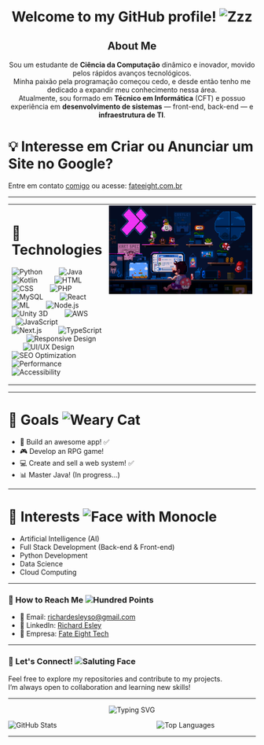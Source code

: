 <h1 align="center"> 
  Welcome to my GitHub profile! 
  <img src="https://raw.githubusercontent.com/Tarikul-Islam-Anik/Animated-Fluent-Emojis/master/Emojis/Smilies/Zzz.png" alt="Zzz" width="30" height="30" />
</h1>

<h2 align="center">About Me</h2> 

<p align="center">
  Sou um estudante de <strong>Ciência da Computação</strong> dinâmico e inovador, movido pelos rápidos avanços tecnológicos. <br>
  Minha paixão pela programação começou cedo, e desde então tenho me dedicado a expandir meu conhecimento nessa área. <br>
  Atualmente, sou formado em <strong>Técnico em Informática</strong> (CFT) e possuo experiência em <strong>desenvolvimento de sistemas</strong> — front-end, back-end — e <strong>infraestrutura de TI</strong>.
</p>

##

# 💡 Interesse em Criar ou Anunciar um Site no Google?
Entre em contato [comigo](https://wa.me/556198818808) ou acesse: [fateeight.com.br](https://fateeight.com.br/)

---

<table width="100%">
  <tr>
    <td valign="top">
      <h1>🌱 Technologies</h1>
      <p>
        <img src="https://img.shields.io/badge/Python-3776AB?style=for-the-badge&logo=python&logoColor=white" alt="Python" />
        <img src="https://img.shields.io/badge/Java-ED8B00?style=for-the-badge&logo=java&logoColor=white" alt="Java" />
        <img src="https://img.shields.io/badge/Kotlin-0095D5?style=for-the-badge&logo=kotlin&logoColor=white" alt="Kotlin" />
        <img src="https://img.shields.io/badge/HTML-E34F26?style=for-the-badge&logo=html5&logoColor=white" alt="HTML" />
        <img src="https://img.shields.io/badge/CSS-1572B6?style=for-the-badge&logo=css3&logoColor=white" alt="CSS" />
        <img src="https://img.shields.io/badge/PHP-777BB4?style=for-the-badge&logo=php&logoColor=white" alt="PHP" />
        <img src="https://img.shields.io/badge/MySQL-4479A1?style=for-the-badge&logo=mysql&logoColor=white" alt="MySQL" />
        <img src="https://img.shields.io/badge/React-61DAFB?style=for-the-badge&logo=react&logoColor=black" alt="React" />
        <img src="https://img.shields.io/badge/ML-FF6F00?style=for-the-badge&logo=deep-learning&logoColor=white" alt="ML" />
        <img src="https://img.shields.io/badge/Node.js-339933?style=for-the-badge&logo=nodedotjs&logoColor=white" alt="Node.js" />
        <img src="https://img.shields.io/badge/Unity-000000?style=for-the-badge&logo=unity&logoColor=white" alt="Unity 3D" />
        <img src="https://img.shields.io/badge/AWS-232F3E?style=for-the-badge&logo=amazonaws&logoColor=white" alt="AWS" />
        <img src="https://img.shields.io/badge/JavaScript-F7DF1E?style=for-the-badge&logo=javascript&logoColor=black" alt="JavaScript" />
        <img src="https://img.shields.io/badge/Next.js-000000?style=for-the-badge&logo=nextdotjs&logoColor=white" alt="Next.js" />
        <img src="https://img.shields.io/badge/TypeScript-3178C6?style=for-the-badge&logo=typescript&logoColor=white" alt="TypeScript" />
        <img src="https://img.shields.io/badge/Responsive%20Design-0A66C2?style=for-the-badge&logo=materialdesign&logoColor=white" alt="Responsive Design" />
        <img src="https://img.shields.io/badge/UI%2FUX%20Design-7B61FF?style=for-the-badge&logo=figma&logoColor=white" alt="UI/UX Design" />
        <img src="https://img.shields.io/badge/SEO%20Optimization-F2A900?style=for-the-badge&logo=googleanalytics&logoColor=black" alt="SEO Optimization" />
        <img src="https://img.shields.io/badge/Performance-00A86B?style=for-the-badge&logo=lighthouse&logoColor=white" alt="Performance" />
        <img src="https://img.shields.io/badge/Accessibility-005A9C?style=for-the-badge&logo=a11yproject&logoColor=white" alt="Accessibility" />
      </p>
    </td>
    <td width="360" valign="top" style="text-align:right">
      <img alt="Gif of a programmer" width="350" height="180" src="./src/img/header-image.gif">
    </td>
  </tr>
</table>

---

<h1>🎯 Goals <img src="https://raw.githubusercontent.com/Tarikul-Islam-Anik/Animated-Fluent-Emojis/master/Emojis/Smilies/Weary%20Cat.png" alt="Weary Cat" width="25" height="25" /></h1> 

- 🚀 Build an awesome app! ✅  
- 🎮 Develop an RPG game!  
- 💻 Create and sell a web system! ✅  
- 📊 Master Java! (In progress...)

---

<h1>🧩 Interests <img src="https://raw.githubusercontent.com/Tarikul-Islam-Anik/Animated-Fluent-Emojis/master/Emojis/Smilies/Face%20with%20Monocle.png" alt="Face with Monocle" width="25" height="25" /></h1> 

- Artificial Intelligence (AI)  
- Full Stack Development (Back-end & Front-end)  
- Python Development  
- Data Science  
- Cloud Computing  

---

### 🚀 How to Reach Me <img src="https://raw.githubusercontent.com/Tarikul-Islam-Anik/Animated-Fluent-Emojis/master/Emojis/Smilies/Hundred%20Points.png" alt="Hundred Points" width="25" height="25" />

- 📧 Email: [richardesleyso@gmail.com](mailto:richardesleyso@gmail.com)  
- 💼 LinkedIn: [Richard Esley](https://www.linkedin.com/in/richardesley)  
- 🏢 Empresa: [Fate Eight Tech](https://fateeight.com.br/)  

---

### 🔗 Let's Connect! <img src="https://raw.githubusercontent.com/Tarikul-Islam-Anik/Animated-Fluent-Emojis/master/Emojis/Smilies/Saluting%20Face.png" alt="Saluting Face" width="25" height="25" />

Feel free to explore my repositories and contribute to my projects.  
I’m always open to collaboration and learning new skills!

---

<div align="center">

![Typing SVG](https://readme-typing-svg.herokuapp.com?font=Fira+Code&size=24&duration=4000&color=F75C7E&center=true&vCenter=true&width=450&lines=Hello,+I'm+Richard+Esley;Welcome+to+my+GitHub+profile!;I'm+a+Computer+Science+Student)
  
</div>

<div style="display: flex; justify-content: space-between;">
  <img src="https://github-readme-stats.vercel.app/api?username=RDEsley&show_icons=true&theme=radical" alt="GitHub Stats" style="width: 52%;">
  <img src="https://github-readme-stats.vercel.app/api/top-langs/?username=RDEsley&layout=compact&theme=radical" alt="Top Languages" style="width: 40%;">
</div>

---
<!-- 
[![Ashutosh's github activity graph](https://github-readme-activity-graph.vercel.app/graph?username=RDEsley&bg_color=000000&color=eb8034&line=be93d4&point=b65fcf&area=true&hide_border=true)](https://github.com/ashutosh00710/github-readme-activity-graph)
<picture align="center">
  <source media="(prefers-color-scheme: dark)" srcset="https://raw.githubusercontent.com/RDEsley/RDEsley/output/github-contribution-grid-snake-dark.svg">
  <source media="(prefers-color-scheme: light)" srcset="https://raw.githubusercontent.com/RDEsley/RDEsley/output/github-contribution-grid-snake-dark.svg">
  <img align="center" alt="github contribution grid snake animation" src="https://raw.githubusercontent.com/RDEsley/RDEsley/output/github-contribution-grid-snake.svg">
</picture> 
-->
